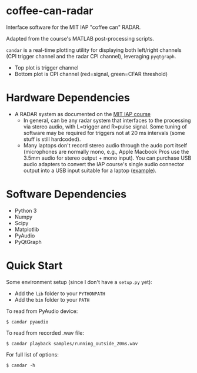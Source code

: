 # coffee-can-radar

Interface software for the MIT IAP "coffee can" RADAR.

Adapted from the course's MATLAB post-processing scripts.

`candar` is a real-time plotting utility for displaying
both left/right channels (CPI trigger channel and the
radar CPI channel), leveraging `pyqtgraph`.
  * Top plot is trigger channel
  * Bottom plot is CPI channel (red=signal, green=CFAR threshold)

# Hardware Dependencies

* A RADAR system as documented on the [MIT IAP course](https://ocw.mit.edu/resources/res-ll-003-build-a-small-radar-system-capable-of-sensing-range-doppler-and-synthetic-aperture-radar-imaging-january-iap-2011/)
  * In general, can be any radar system that interfaces to the processing
    via stereo audio, with L=trigger and R=pulse signal. Some tuning of
    software may be required for triggers not at 20 ms intervals (some
    stuff is still hardcoded).
  * Many laptops don't record stereo audio through the audo port itself
    (microphones are normally mono, e.g., Apple Macbook Pros use the
    3.5mm audio for stereo output + mono input). You can purchase USB
    audio adapters to convert the IAP course's single audio connector
    output into a USB input suitable for a laptop ([example](https://www.amazon.com/gp/product/B000KW2YEI/ref=ppx_yo_dt_b_asin_title_o02_s00?ie=UTF8&psc=1)).

# Software Dependencies

* Python 3
* Numpy
* Scipy
* Matplotlib
* PyAudio
* PyQtGraph

# Quick Start

Some environment setup (since I don't have a `setup.py` yet):
* Add the `lib` folder to your `PYTHONPATH`
* Add the `bin` folder to your `PATH`

To read from PyAudio device:
```
$ candar pyaudio
```

To read from recorded .wav file:
```
$ candar playback samples/running_outside_20ms.wav
```

For full list of options:
```
$ candar -h
```


